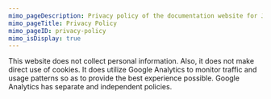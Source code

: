 ```yaml
---
mimo_pageDescription: Privacy policy of the documentation website for Jering.Web.SyntaxHighlighters.Prism.
mimo_pageTitle: Privacy Policy
mimo_pageID: privacy-policy
mimo_isDisplay: true
---
```


This website does not collect personal information. Also, it does not make direct use of cookies. It does utilize Google Analytics to monitor traffic and usage patterns so as to provide the best experience possible.
Google Analytics has separate and independent policies.
